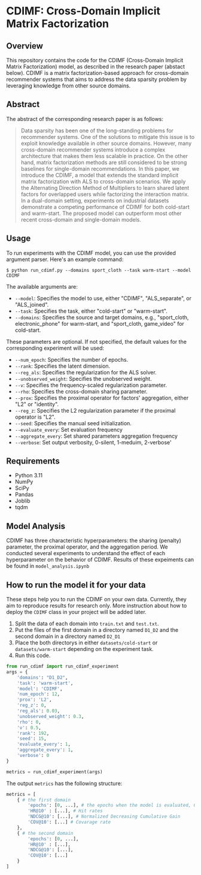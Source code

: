 # CDIMF: Cross-Domain Implicit Matrix Factorization
## Overview
This repository contains the code for the CDIMF (Cross-Domain Implicit Matrix Factorization) model, as described in the research paper (abstact below). CDIMF is a matrix factorization-based approach for cross-domain recommender systems that aims to address the data sparsity problem by leveraging knowledge from other source domains.

## Abstract
The abstract of the corresponding research paper is as follows:
> Data sparsity has been one of the long-standing problems for recommender systems. One of the solutions to mitigate this issue is to exploit knowledge available in other source domains. However, many cross-domain recommender systems introduce a complex architecture that makes them less scalable in practice. On the other hand, matrix factorization methods are still considered to be strong baselines for single-domain recommendations. In this paper, we introduce the CDIMF, a model that extends the standard implicit matrix factorization with ALS to cross-domain scenarios. We apply the Alternating Direction Method of Multipliers to learn shared latent factors for overlapped users while factorizing the interaction matrix. In a dual-domain setting, experiments on industrial datasets demonstrate a competing performance of CDIMF for both cold-start and warm-start. The proposed model can outperform most other recent cross-domain and single-domain models.

## Usage
To run experiments with the CDIMF model, you can use the provided argument parser. Here's an example command:

``` $ python run_cdimf.py --domains sport_cloth --task warm-start --model CDIMF ```

The available arguments are:
* `--model`: Specifies the model to use, either "CDIMF", "ALS_separate", or "ALS_joined".
* `--task`: Specifies the task, either "cold-start" or "warm-start".
* `--domains`: Specifies the source and target domains, e.g., "sport_cloth, electronic_phone" for warm-start, and "sport_cloth,  game_video" for cold-start.

These parameters are optional. If not specified, the default values for the corresponding experiment will be used: 
* `--num_epoch`: Specifies the number of epochs.
* `--rank`: Specifies the latent dimension.
* `--reg_als`: Specifies the regularization for the ALS solver.
* `--unobserved_weight`: Specifies the unobserved weight.
* `--v`: Specifies the frequency-scaled regularization parameter.
* `--rho`: Specifies the cross-domain sharing parameter.
* `--prox`: Specifies the proximal operator for factors' aggregation, either "L2" or "identity". 
* `--reg_z`: Specifies the L2 regularization parameter if the proximal operator is "L2".
* `--seed`: Specifies the manual seed initialization.
* `--evaluate_every`: Set evaluation frequency
* `--aggregate_every`: Set shared parameters aggregation frequency
* `--verbose`: Set output verbosity, 0-silent, 1-meduim, 2-verbose'


## Requirements
* Python 3.11
* NumPy
* SciPy
* Pandas
* Joblib
* tqdm

## Model Analysis
CDIMF has three characteristic hyperparameters: the sharing (penalty) parameter, the proximal operator, and the aggregation period. We conducted several experiments to understand the effect of each hyperparameter on the behavior of CDIMF. Results of these expeiments can be found in `model_analysis.ipynb`

## How to run the model it for your data 
These steps help you to run the CDIMF on your own data. Currently, they aim to reproduce results for research only. More instruction about how to deploy the `CDIMF` class in your project will be added later.   
1. Split the data of each domain into `train.txt` and `test.txt`.
2. Put the files of the first domain in a directory named `D1_D2` and the second domain in a directory named `D2_D1`
3. Place the both directorys in either `datasets/cold-start` or `datasets/warm-start` depending on the experiment task.
4. Run this code.
```python
from run_cdimf import run_cdimf_experiment
args = {
    'domains': "D1_D2",
    'task': 'warm-start',
    'model': 'CDIMF',
    'num_epoch': 12,
    'prox': 'L2',
    'reg_z': 0,
    'reg_als': 0.03,
    'unobserved_weight': 0.3,
    'rho': 0,
    'v': 0.5,
    'rank': 192,
    'seed': 15,
    'evaluate_every': 1,
    'aggregate_every': 1,
    'verbose': 0
}

metrics = run_cdimf_experiment(args)
```
The output `metrics` has the following structure:
```py
metrics = [
    { # the first domain  
        'epochs': [0, ...], # the epochs when the model is evaluated, 0 for inital metrics- random
        'HR@10' : [...], # Hit rates
        'NDCG@10': [...], # Normalized Decreasing Cumulative Gain
        'COV@10': [...] # Covarage rate
    },
    { # the second domain
        'epochs': [0, ...],
        'HR@10' : [...],
        'NDCG@10': [...],
        'COV@10': [...]
    }
]
```